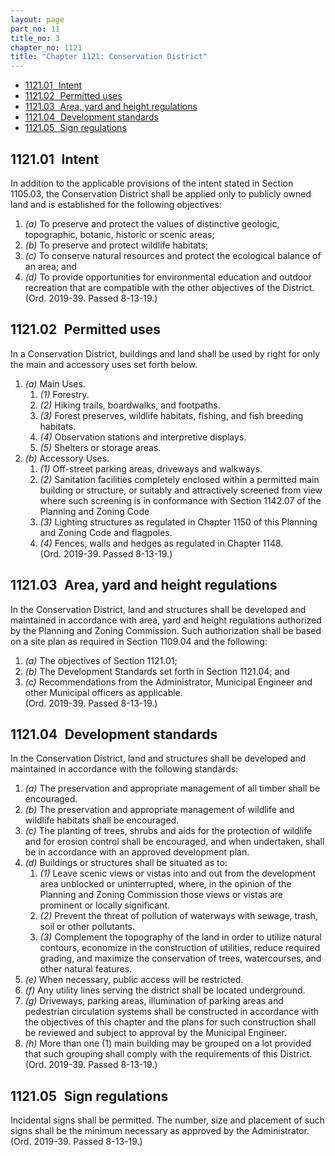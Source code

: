 ```yaml
---
layout: page
part_no: 11
title_no: 3
chapter_no: 1121
title: "Chapter 1121: Conservation District"
---
```


* [1121.01   Intent](#112101-intent)
* [1121.02   Permitted uses](#112102-permitted-uses)
* [1121.03   Area, yard and height regulations](#112103-area-yard-and-height-regulations)
* [1121.04   Development standards](#112104-development-standards)
* [1121.05   Sign regulations](#112105-sign-regulations)

## 1121.01   Intent

In addition to the applicable provisions of the intent stated in Section
1105.03, the Conservation District shall be applied only to publicly owned land
and is established for the following objectives:

1. _(a)_ To preserve and protect the values of distinctive geologic,
topographic, botanic, historic or scenic areas;
2. _(b)_ To preserve and protect wildlife habitats;
3. _(c)_ To conserve natural resources and protect the ecological balance of an
area; and
4. _(d)_ To provide opportunities for environmental education and outdoor
recreation that are compatible with the other objectives of the District.  
(Ord. 2019-39. Passed 8-13-19.)

## 1121.02   Permitted uses

In a Conservation District, buildings and land shall be used by right for only
the main and accessory uses set forth below.

1. _(a)_ Main Uses.
    1. _(1)_ Forestry.
    2. _(2)_ Hiking trails, boardwalks, and footpaths.
    3. _(3)_ Forest preserves, wildlife habitats, fishing, and fish breeding
habitats.
    4. _(4)_ Observation stations and interpretive displays.
    5. _(5)_ Shelters or storage areas.
2. _(b)_ Accessory Uses.
    1. _(1)_ Off-street parking areas, driveways and walkways.
    2. _(2)_ Sanitation facilities completely enclosed within a permitted main
building or structure, or suitably and attractively screened from view where
such screening is in conformance with Section 1142.07 of the Planning and Zoning Code
    3. _(3)_ Lighting structures as regulated in Chapter 1150 of this Planning and Zoning Code and flagpoles.
    4. _(4)_ Fences, walls and hedges as regulated in Chapter 1148.  
(Ord. 2019-39. Passed 8-13-19.)

## 1121.03   Area, yard and height regulations

In the Conservation District, land and structures shall be developed and
maintained in accordance with area, yard and height regulations authorized by
the Planning and Zoning Commission. Such authorization shall be based on a site
plan as required in Section 1109.04 and the following:

1. _(a)_ The objectives of Section 1121.01;
2. _(b)_ The Development Standards set forth in Section 1121.04; and
3. _(c)_ Recommendations from the Administrator, Municipal Engineer and other
Municipal officers as applicable.  
(Ord. 2019-39. Passed 8-13-19.)

## 1121.04   Development standards

In the Conservation District, land and structures shall be developed and
maintained in accordance with the following standards:

1. _(a)_ The preservation and appropriate management of all timber shall be
encouraged.
2. _(b)_ The preservation and appropriate management of wildlife and wildlife
habitats shall be encouraged.
3. _(c)_ The planting of trees, shrubs and aids for the protection of wildlife
and for erosion control shall be encouraged, and when undertaken, shall be in
accordance with an approved development plan.
4. _(d)_ Buildings or structures shall be situated as to:
    1. _(1)_ Leave scenic views or vistas into and out from the development area
unblocked or uninterrupted, where, in the opinion of the Planning and Zoning
Commission those views or vistas are prominent or locally significant.
    2. _(2)_ Prevent the threat of pollution of waterways with sewage, trash,
soil or other pollutants.
    3. _(3)_ Complement the topography of the land in order to utilize natural
contours, economize in the construction of utilities, reduce required grading,
and maximize the conservation of trees, watercourses, and other natural
features.
5. _(e)_ When necessary, public access will be restricted.
6. _(f)_ Any utility lines serving the district shall be located underground.
7. _(g)_ Driveways, parking areas, illumination of parking areas and pedestrian
circulation systems shall be constructed in accordance with the objectives of
this chapter and the plans for such construction shall be reviewed and subject
to approval by the Municipal Engineer.
8. _(h)_ More than one (1) main building may be grouped on a lot provided that
such grouping shall comply with the requirements of this District.  
(Ord. 2019-39. Passed 8-13-19.)

## 1121.05   Sign regulations

Incidental signs shall be permitted. The number, size and placement of such
signs shall be the minimum necessary as approved by the Administrator.  
(Ord. 2019-39. Passed 8-13-19.)
